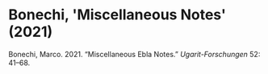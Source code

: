 # Bonechi, 'Miscellaneous Notes' (2021)

Bonechi, Marco. 2021. “Miscellaneous Ebla Notes.” *Ugarit-Forschungen* 52: 41–68.
